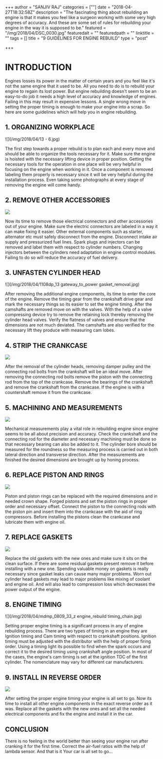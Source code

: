 +++
author = "SANJIV RAJ"
categories = [""]
date = "2018-04-27T18:32:58Z"
description = "The fascinating thing about rebuilding an engine is that it makes you feel like a surgeon working with some very high degrees of accuracy. And these are some set of rules for rebuilding your engine in the way it is supposed to be."
featured = "/img/2018/04/DSC_0030.jpg"
featuredalt = ""
featuredpath = ""
linktitle = ""
tags = []
title = "9 GUIDELINES FOR ENGINE REBUILD"
type = "post"

+++
# INTRODUCTION

Engines losses its power in the matter of certain years and you feel like it's not the same engine that it used to be. All you need to do is to rebuild your engine to regain its lost power. But engine rebuilding doesn't seem to be an easy-to-do job it needs a high level of accuracy and knowledge of engines. Failing in this may result in expensive lessons. A single wrong move in setting the proper timing is enough to make your engine into a scrap. So here are some guidelines which will help you in engine rebuilding.

## 1. ORGANIZING WORKPLACE
![](/img/2018/04/13 - 6.jpg)

The first step towards a proper rebuild is to plan each and every move and should be able to organize the tools necessary for it. Make sure the engine is hoisted with the necessary lifting device in proper position. Getting the necessary tools for the operation in one place will be very helpful in focusing on the engine when working in it. Once a component is removed labeling them properly is necessary since it will be very helpful during the installation process. Even taking some photographs at every stage of removing the engine will come handy.

## 2. REMOVE OTHER ACCESSORIES
![](/img/2018/04/FH12APR_REPALT_01-2.jpg)

Now its time to remove those electrical connectors and other accessories out of your engine. Make sure the electric connectors are labeled in a way it can make fixing it easier. Other external components such as starter, alternator etc must safely disconnect from the engine. Disconnect intake air supply and pressurized fuel lines. Spark plugs and injectors can be removed and label them with respect to cylinder numbers. Changing injectors between the cylinders need adaptation in engine control modules. Failing to do so will reduce the accuracy of fuel delivery.

## 3. UNFASTEN CYLINDER HEAD
![](/img/2018/04/1108dp_13 gateway_to_power gasket_removal.jpg)

After removing the additional engine components, its time to enter the core of the engine. Remove the timing gear from the crankshaft drive gear and mark the necessary things so its easier to set the engine timing. After the camshafts are removed move on with the valves. With the help of a valve compressing device try to remove the retaining lock thereby removing the cylinder head valves. Verify the flatness of valves and ensure that the dimensions are not much deviated. The camshafts are also verified for the necessary lift they produce with measuring cam lobes.

## 4. STRIP THE CRANKCASE
![](/img/2018/04/741dfbeb52925043c9edc68bbf8dc209--fox-ford-mustangs.jpg)

After the removal of the cylinder heads, removing damper pulley and the connecting rod bolts from the crankshaft will be an ideal move. After removing the connecting rod bolts remove the piston with the connecting rod from the top of the crankcase. Remove the bearings of the crankshaft and remove the crankshaft from the crankcase. If the engine is with a countershaft remove it from the crankcase.

## 5. MACHINING AND MEASUREMENTS
![](/img/2018/04/1.8tenginebearings400500hp.jpg)

Mechanical measurements play a vital role in rebuilding engine since engine seems to be all about precision and accuracy. Check the crankshaft and the connecting rod for the diameter and necessary machining must be done so that necessary bearing can also be added to it. The cylinder bore should be measured for the roundness so the measuring process is carried out in both lateral direction and transverse direction. After the measurements are finished the desired dimensions are brought up by honing process.

## 6. REPLACE PISTON AND RINGS
![](/img/2018/04/DSC_06891-1080x723.jpg)

Piston and piston rings can be replaced with the required dimensions and in needed crown shape. Forged pistons and set the piston rings in proper order and necessary offset. Connect the piston to the connecting rods with the piston pin and insert them into the crankcase with the aid of ring compressors. Before installing the pistons clean the crankcase and lubricate them with engine oil.

## 7. REPLACE GASKETS
![](/img/2018/04/TGSP62_1.jpg)

Replace the old gaskets with the new ones and make sure it sits on the clean surface. If there are some residual gaskets present remove it before installing with a new one. Spending valuable money on gaskets is really necessary since gasket leaks can cause many major problems. Worn out cylinder head gaskets may lead to major problems like mixing of coolant and engine oil. And will also lead to compression loss which decreases the power output of the engine.

## 8. ENGINE TIMING
![](/img/2018/04/mdmp_0809_33_z engine_rebuild timing_chain.jpg)

Setting proper engine timing is a significant process in any of engine rebuilding process. There are two types of timing in an engine they are Ignition timing and Cam timing with respect to crankshaft positions. Ignition timing must be adjusted with the distributor with the help of proper firing order. Using a timing light its possible to find when the spark occurs and correct it to the desired timing using crankshaft angle position. In most of the cases, the engine's cam timing is set at the ignition TDC of the first cylinder. The nomenclature may vary for different car manufacturers. 

## 9. INSTALL IN REVERSE ORDER
![](/img/2018/04/stonum-automotive-engine-transmission-repair-longmont.jpg)

After setting the proper engine timing your engine is all set to go. Now its time to install all other engine components in the exact reverse order as it was. Replace all the gaskets with the new ones and set all the needed electrical components and fix the engine and install it in the car.

## CONCLUSION

There is no feeling in the world better than seeing your engine run after cranking it for the first time. Correct the air-fuel ratios with the help of lambda sensor. And that is it Your car is all set to go...